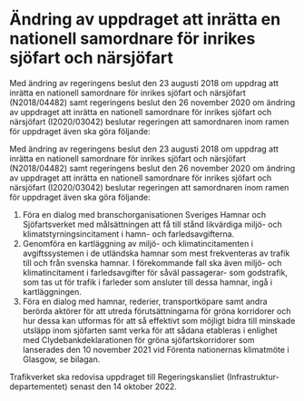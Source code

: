 # Ändring av uppdraget att inrätta en nationell samordnare för inrikes sjöfart och närsjöfart

Med ändring av regeringens beslut den 23 augusti 2018 om uppdrag att inrätta en nationell samordnare för inrikes sjöfart och närsjöfart (N2018/04482) samt regeringens beslut den 26 november 2020 om ändring av uppdraget att inrätta en nationell samordnare för inrikes sjöfart och närsjöfart (I2020/03042) beslutar regeringen att samordnaren inom ramen för uppdraget även ska göra följande:

Med ändring av regeringens beslut den 23 augusti 2018 om uppdrag att inrätta en nationell samordnare för inrikes sjöfart och närsjöfart (N2018/04482) samt regeringens beslut den 26 november 2020 om ändring av uppdraget att inrätta en nationell samordnare för inrikes sjöfart och närsjöfart (I2020/03042) beslutar regeringen att samordnaren inom ramen för uppdraget även ska göra följande:

1. Föra en dialog med branschorganisationen Sveriges Hamnar och
Sjöfartsverket med målsättningen att få till stånd likvärdiga miljö- och klimatstyrningsincitament i hamn- och farledsavgifterna.
2. Genomföra en kartläggning av miljö- och klimatincitamenten i
avgiftssystemen i de utländska hamnar som mest frekventeras av trafik till och från svenska hamnar. I förekommande fall ska även miljö- och klimatincitament i farledsavgifter för såväl passagerar- som godstrafik, som tas ut för trafik i farleder som ansluter till dessa hamnar, ingå i kartläggningen.
3. Föra en dialog med hamnar, rederier, transportköpare samt andra
berörda aktörer för att utreda förutsättningarna för gröna korridorer och hur dessa kan utformas för att så effektivt som möjligt bidra till
minskade utsläpp inom sjöfarten samt verka för att sådana etableras i enlighet med Clydebankdeklarationen för gröna sjöfartskorridorer som lanserades den 10 november 2021 vid Förenta nationernas klimatmöte i Glasgow, se bilagan.

Trafikverket ska redovisa uppdraget till Regeringskansliet (Infrastruktur-departementet) senast den 14 oktober 2022.
